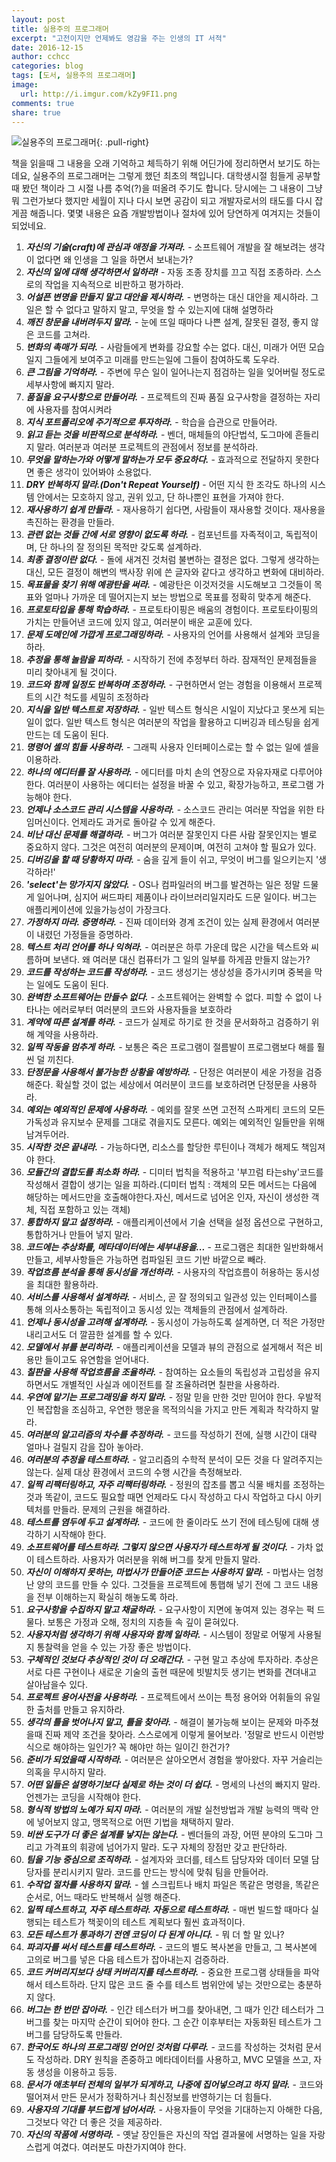 ```yaml
---
layout: post
title: 실용주의 프로그래머
excerpt: "고전이지만 언제봐도 영감을 주는 인생의 IT 서적"
date: 2016-12-15
author: cchcc
categories: blog
tags: [도서, 실용주의 프로그래머]
image:
  url: http://i.imgur.com/kZy9FI1.png
comments: true
share: true
---
```


![실용주의 프로그래머](http://i.gr-assets.com/images/S/compressed.photo.goodreads.com/books/1431877962i/22404360._UY200_.jpg){: .pull-right}

책을 읽을때 그 내용을 오래 기억하고 체득하기 위해 어딘가에 정리하면서 보기도 하는데요, 실용주의 프로그래머는
그렇게 했던 최초의 책입니다. 대학생시절 힘들게 공부할때 봤던 책이라 그 시절 나름 추억(?)을 떠올려 주기도 합니다.
당시에는 그 내용이 그냥 뭐 그런가보다 했지만 세월이 지나 다시 보면 공감이 되고 개발자로서의 태도를 다시
잡게끔 해줍니다. 몇몇 내용은 요즘 개발방법이나 절차에 있어 당연하게 여겨지는 것들이 되었네요.


1. ***자신의 기술(craft)에 관심과 애정을 가져라.*** - 소프트웨어 개발을 잘 해보려는 생각이 없다면 왜 인생을 그 일을 하면서 보내는가?
2. ***자신의 일에 대해 생각하면서 일하라!*** - 자동 조종 장치를 끄고 직접 조종하라. 스스로의 작업을 지속적으로 비판하고 평가하라.
3. ***어설픈 변명을 만들지 말고 대안을 제시하라.*** - 변명하는 대신 대안을 제시하라. 그 일은 할 수 없다고 말하지 말고, 무엇을 할 수 있는지에 대해 설명하라
4. ***깨진 창문을 내버려두지 말라.*** - 눈에 뜨일 때마다 나쁜 설계, 잘못된 결정, 좋지 않은 코드를 고쳐라.
5. ***변화의 촉매가 되라.*** - 사람들에게 변화를 강요할 수는 없다. 대신, 미래가 어떤 모습일지 그들에게 보여주고 미래를 만드는일에 그들이 참여하도록 도우라.
6. ***큰 그림을 기억하라.*** - 주변에 무슨 일이 일어나는지 점검하는 일을 잊어버릴 정도로 세부사항에 빠지지 말라.
7. ***품질을 요구사항으로 만들어라.*** - 프로젝트의 진짜 품질 요구사항을 결정하는 자리에 사용자를 참여시켜라
8. ***지식 포트폴리오에 주기적으로 투자하라.*** - 학습을 습관으로 만들어라.
9. ***읽고 듣는 것을 비판적으로 분석하라.*** - 벤더, 매체들의 야단법석, 도그마에 흔들리지 말라. 여러분과 여러분 프로젝트의 관점에서 정보를 분석하라.
10. ***무엇을 말하는가와 어떻게 말하는가 모두 중요하다.*** - 효과적으로 전달하지 못한다면 좋은 생각이 있어봐야 소용없다.
11. ***DRY 반복하지 말라.(Don't Repeat Yourself)*** - 어떤 지식 한 조각도 하나의 시스템 안에서는 모호하지 않고, 권위 있고, 단 하나뿐인 표현을 가져야 한다.
12. ***재사용하기 쉽게 만들라.*** - 재사용하기 쉽다면, 사람들이 재사용할 것이다. 재사용을 촉진하는 환경을 만들라.
13. ***관련 없는 것들 간에 서로 영향이 없도록 하라.*** - 컴포넌트를 자족적이고, 독립적이며, 단 하나의 잘 정의된 목적만 갖도록 설계하라.
14. ***최종 결정이란 없다.*** - 돌에 새겨진 것처럼 불변하는 결정은 없다. 그렇게 생각하는 대신, 모든 결정이 해변의 백사장 위에 쓴 글자와 같다고 생각하고 변화에 대비하라.
15. ***목표물을 찾기 위해 예광탄을 써라.*** - 예광탄은 이것저것을 시도해보고 그것들이 목표와 얼마나 가까운 데 떨어지는지 보는 방법으로 목표를 정확히 맞추게 해준다.
16. ***프로토타입을 통해 학습하라.*** - 프로토타이핑은 배움의 경험이다. 프로토타이핑의 가치는 만들어낸 코드에 있지 않고, 여러분이 배운 교훈에 있다.
17. ***문제 도메인에 가깝게 프로그래밍하라.*** - 사용자의 언어를 사용해서 설계와 코딩을 하라.
18. ***추정을 통해 놀람을 피하라.*** - 시작하기 전에 추정부터 하라. 잠재적인 문제점들을 미리 찾아내게 될 것이다.
19. ***코드와 함께 일정도 반복하며 조정하라.*** - 구현하면서 얻는 경험을 이용해서 프로젝트의 시간 척도를 세밀히 조정하라
20. ***지식을 일반 텍스트로 저장하라.*** -  일반 텍스트 형식은 시일이 지났다고 못쓰게 되는 일이 없다. 일반 텍스트 형식은 여러분의 작업을 활용하고 디버깅과 테스팅을 쉽게 만드는 데 도움이 된다.
21. ***명령어 셸의 힘들 사용하라.*** - 그래픽 사용자 인터페이스로는 할 수 없는 일에 셀을 이용하라.
22. ***하나의 에디터를 잘 사용하라.*** - 에디터를 마치 손의 연장으로 자유자재로 다루어야 한다. 여러분이 사용하는 에디터는 설정을 바꿀 수 있고, 확장가능하고, 프로그램 가능해야 한다.
23. ***언제나 소스코드 관리 시스템을 사용하라.*** - 소스코드 관리는 여러분 작업을 위한 타임머신이다. 언제라도 과거로 돌아갈 수 있게 해준다.
24. ***비난 대신 문제를 해결하라.*** - 버그가 여러분 잘못인지 다른 사람 잘못인지는 별로 중요하지 않다. 그것은 여전히 여러분의 문제이며, 여전히 고쳐야 할 필요가 있다.
25. ***디버깅을 할 때 당황하지 마라.*** - 숨을 깊게 들이 쉬고, 무엇이 버그를 일으키는지 '생각하라!'
26. ***'select'는 망가지지 않았다.*** - OS나 컴파일러의 버그를 발견하는 일은 정말 드물게 일어나며, 심지어 써드파티 제품이나 라이브러리일지라도 드문 일이다. 버그는 애플리케이션에 있을가능성이 가장크다.
27. ***가정하지 마라. 증명하라.*** - 진짜 데이터와 경계 조건이 있는 실제 환경에서 여러분이 내렸던 가정들을 증명하라.
28. ***텍스트 처리 언어를 하나 익혀라.*** - 여러분은 하루 가운데 많은 시간을 텍스트와 씨름하며 보낸다. 왜 여러분 대신 컴퓨터가 그 일의 일부를 하게끔 만들지 않는가?
29. ***코드를 작성하는 코드를 작성하라.*** - 코드 생성기는 생상성을 증가시키며 중복을 막는 일에도 도움이 된다.
30. ***완벽한 소프트웨어는 만들수 없다.*** - 소프트웨어는 완벽할 수 없다. 피할 수 없이 나타나는 에러로부터 여러분의 코드와 사용자들을 보호하라
31. ***계약에 따른 설계를 하라.*** - 코드가 실제로 하기로 한 것을 문서화하고 검증하기 위해 계약을 사용하라.
32. ***일찍 작동을 멈추게 하라.*** - 보통은 죽은 프로그램이 절름발이 프로그램보다 해를 훨씬 덜 끼친다.
33. ***단정문을 사용해서 불가능한 상황을 예방하라.*** - 단정은 여러분이 세운 가정을 검증해준다. 확실할 것이 없는 세상에서 여러분이 코드를 보호하려면 단정문을 사용하라.
34. ***예외는 예외적인 문제에 사용하라.*** - 예외를 잘못 쓰면 고전적 스파게티 코드의 모든 가독성과 유지보수 문제를 그대로 겪을지도 모른다. 예외는 예외적인 일들만을 위해 남겨두어라.
35. ***시작한 것은 끝내라.*** - 가능하다면, 리소스를 할당한 루틴이나 객체가 해제도 책임져야 한다.
36. ***모듈간의 결합도를 최소화 하라.*** - 디미터 법칙을 적용하고 '부끄럼 타는shy'코드를 작성해서 결합이 생기는 일을 피하라.(디미터 법칙 : 객체의 모든 메서드는 다음에 해당하는 메서드만을 호출해야한다.자신, 메서드로 넘어온 인자, 자신이 생성한 객체, 직접 포함하고 있는 객체)
37. ***통합하지 말고 설정하라.*** - 애플리케이션에서 기술 선택을 설정 옵션으로 구현하고, 통합하거나 만들어 넣지 말라.
38. ***코드에는 추상화를, 메타데이터에는 세부내용을...*** - 프로그램은 최대한 일반화해서 만들고, 세부사항들은 가능하면 컴파일된 코드 기반 바깥으로 빼라.
39. ***작업흐름 분석을 통해 동시성을 개선하라.*** - 사용자의 작업흐름이 허용하는 동시성을 최대한 활용하라.
40. ***서비스를 사용해서 설계하라.*** - 서비스, 곧 잘 정의되고 일관성 있는 인터페이스를 통해 의사소통하는 독립적이고 동시성 있는 객체들의 관점에서 설계하라.
41. ***언제나 동시성을 고려해 설계하라.*** - 동시성이 가능하도록 설계하면, 더 적은 가정만 내리고서도 더 깔끔한 설계를 할 수 있다.
42. ***모델에서 뷰를 분리하라.*** - 애플리케이션을 모델과 뷰의 관점으로 설게해서 적은 비용만 들이고도 유연함을 얻어내다.
43. ***칠판을 사용해 작업흐름을 조율하라.*** - 참여하는 요소들의 독립성과 고립성을 유지하면서도 개별적인 사실과 에이전트를 잘 조율하려면 칠판을 사용하라.
44. ***우연에 맡기는 프로그래밍을 하지 말라.*** - 정말 믿을 만한 것만 믿어야 한다. 우발적인 복잡함을 조심하고, 우연한 행운을 목적의식을 가지고 만든 계획과 착각하지 말라.
45. ***여러분의 알고리즘의 차수를 추정하라.*** - 코드를 작성하기 전에, 실행 시간이 대략 얼마나 걸릴지 감을 잡아 놓아라.
46. ***여러분의 추정을 테스트하라.*** - 알고리즘의 수학적 분석이 모든 것을 다 알려주지는 않는다. 실제 대상 환경에서 코드의 수행 시간을 측정해보라.
47. ***일찍 리팩터링하고, 자주 리팩터링하라.*** - 정원의 잡초를 뽑고 식물 배치를 조정하는것과 똑같이, 코드도 필요할 때면 언제라도 다시 작성하고 다시 작업하고 다시 아키텍처를 만들라. 문제의 근원을 해결하라.
48. ***테스트를 염두에 두고 설계하라.*** - 코드에 한 줄이라도 쓰기 전에 테스팅에 대해 생각하기 시작해야 한다.
49. ***소프트웨어를 테스트하라. 그렇지 않으면 사용자가 테스트하게 될 것이다.*** - 가차 없이 테스트하라. 사용자가 여러분을 위해 버그를 찾게 만들지 말라.
50. ***자신이 이해하지 못하는, 마법사가 만들어준 코드는 사용하지 말라.*** - 마법사는 엄청난 양의 코드를 만들 수 있다. 그것들을 프로젝트에 통햅해 넣기 전에 그 코드 내용을 전부 이해하는지 확실히 해놓도록 하라.
51. ***요구사항을 수집하지 말고 채굴하라.*** - 요구사항이 지면에 놓여져 있는 경우는 퍽 드물다. 보통은 가정과 오해, 정치의 지층들 속 깊이 묻혀있다.
52. ***사용자처럼 생각하기 위해 사용자와 함께 일하라.*** - 시스템이 정말로 어떻게 사용될지 통찰력을 얻을 수 있는 가장 좋은 방법이다.
53. ***구체적인 것보다 추상적인 것이 더 오래간다.*** - 구현 말고 추상에 투자하라. 추상은 서로 다른 구현이나 새로운 기술의 출현 때문에 빗발치듯 생기는 변화를 견뎌내고 살아남을수 있다.
54. ***프로젝트 용어사전을 사용하라.*** - 프로젝트에서 쓰이는 특정 용어와 어휘들의 유일한 출처를 만들고 유지하라.
55. ***생각의 틀을 벗어나지 말고, 틀을 찾아라.*** - 해결이 불가능해 보이는 문제와 마주쳤을때 진짜 제약 조건을 찾아라. 스스로에게 이렇게 물어보라. '정말로 반드시 이런방식으로 해야하는 일인가? 꼭 해야만 하는 일이긴 한건가?
56. ***준비가 되었을때 시작하라.*** - 여러분은 살아오면서 경험을 쌓아왔다. 자꾸 거슬리는 의혹을 무시하지 말라.
57. ***어떤 일들은 설명하기보다 실제로 하는 것이 더 쉽다.*** - 명세의 나선의 빠지지 말라. 언젠가는 코딩을 시작해야 한다.
58. ***형식적 방법의 노예가 되지 마라.*** - 여러분의 개발 실천방법과 개발 능력의 맥락 안에 넣어보지 않고, 맹목적으로 어떤 기법을 채택하지 말라.
59. ***비싼 도구가 더 좋은 설계를 낳지는 않는다.*** - 벤더들의 과장, 어떤 분야의 도그마 그리고 가격표의 휘광에 넘어가지 말라. 도구 자체의 장점만 갖고 판단하라.
60. ***팀을 기능 중심으로 조직하라.*** - 설계자와 코더를, 테스트 담당자와 데이터 모델 담당자를 분리시키지 말라. 코드를 만드는 방식에 맞춰 팀을 만들어라.
61. ***수작업 절차를 사용하지 말라.*** - 쉘 스크립트나 배치 파일은 똑같은 명령을, 똑같은 순서로, 어느 때라도 반복해서 실행 해준다.
62. ***일찍 테스트하고, 자주 테스트하라. 자동으로 테스트하라.*** - 매번 빌드할 때마다 실행되는 테스트가 책꽂이의 테스트 계획보다 훨씬 효과적이다.
63. ***모든 테스트가 통과하기 전엔 코딩이 다 된게 아니다.*** - 뭐 더 할 말 있나?
64. ***파괴자를 써서 테스트를 테스트하라.*** - 코드의 별도 복사본을 만들고, 그 복사본에 고의로 버그를 넣은 다음 테스트가 잡아내는지 검증하라.
65. ***코드 커버리지보다 상태 커버리지를 테스트하라.*** - 중요한 프로그램 상태들을 파악해서 테스트하라. 단지 많은 코드 줄 수를 테스트 범위안에 넣는 것만으로는 충분하지 않다.
66. ***버그는 한 번만 잡아라.*** - 인간 테스터가 버그를 찾아내면, 그 때가 인간 테스터가 그 버그를 찾는 마지막 순간이 되어야 한다. 그 순간 이후부터는 자동화된 테스트가 그 버그를 담당하도록 만들라.
67. ***한국어도 하나의 프로그래밍 언어인 것처럼 다루라.*** - 코드를 작성하는 것처럼 문서도 작성하라. DRY 원칙을 존중하고 메타데이터를 사용하고, MVC 모델을 쓰고, 자동 생성을 이용하고 등등.
68. ***문서가 애초부터 전체의 일부가 되게하고, 나중에 집어넣으려고 하지 말라.*** - 코드와 떨어져서 만든 문서가 정확하거나 최신정보를 반영하기는 더 힘들다.
69. ***사용자의 기대를 부드럽게 넘어서라.*** - 사용자들이 무엇을 기대하는지 아해한 다음, 그것보다 약간 더 좋은 것을 제공하라.
70. ***자신의 작품에 서명하라.*** - 옛날 장인들은 자신의 작업 결과물에 서명하는 일을 자랑스럽게 여겼다. 여러분도 마찬가지여야 한다.

